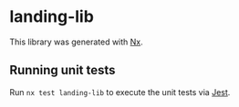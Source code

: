 # landing-lib

This library was generated with [Nx](https://nx.dev).

## Running unit tests

Run `nx test landing-lib` to execute the unit tests via [Jest](https://jestjs.io).
